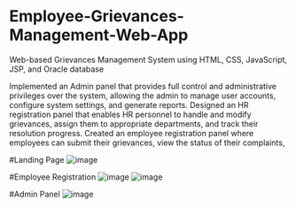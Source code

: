 # Employee-Grievances-Management-Web-App
Web-based Grievances Management System using HTML, CSS, JavaScript, JSP, and Oracle database

Implemented an Admin panel that provides full control and administrative privileges over the system, allowing the admin to manage user accounts, configure system settings, and generate reports.
Designed an HR registration panel that enables HR personnel to handle and modify grievances, assign them to appropriate departments, and track their resolution progress.
Created an employee registration panel where employees can submit their grievances, view the status of their complaints,

#Landing Page
![image](https://github.com/bikashSharma1499/Employee-Grievances-Management-Web-App/assets/110386971/33a6facc-088b-4df4-bd2a-60b9efc00bb4)

#Employee Registration
![image](https://github.com/bikashSharma1499/Employee-Grievances-Management-Web-App/assets/110386971/40f2af2d-36ae-49c5-a054-023d05e9df56)
![image](https://github.com/bikashSharma1499/Employee-Grievances-Management-Web-App/assets/110386971/6d4292ed-1aaa-4a96-b085-13f12d2217c5)


#Admin Panel
![image](https://github.com/bikashSharma1499/Employee-Grievances-Management-Web-App/assets/110386971/c5038f45-ff4e-4055-8e1d-eccf9af86c83)

